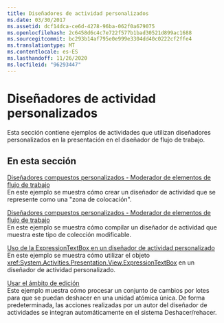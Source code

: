 ```yaml
---
title: Diseñadores de actividad personalizados
ms.date: 03/30/2017
ms.assetid: dcf14dca-ce6d-4278-96ba-062f0a679075
ms.openlocfilehash: 2c6458d6c4c7e722f577b1bad30521d899ac1688
ms.sourcegitcommit: bc293b14af795e0e999e3304dd40c0222cf2ffe4
ms.translationtype: MT
ms.contentlocale: es-ES
ms.lasthandoff: 11/26/2020
ms.locfileid: "96293447"
---
```

# <a name="custom-activity-designers"></a>Diseñadores de actividad personalizados

Esta sección contiene ejemplos de actividades que utilizan diseñadores personalizados en la presentación en el diseñador de flujo de trabajo.  
  
## <a name="in-this-section"></a>En esta sección  

 [Diseñadores compuestos personalizados - Moderador de elementos de flujo de trabajo](custom-composite-designers-workflow-item-presenter.md)  
 En este ejemplo se muestra cómo crear un diseñador de actividad que se represente como una "zona de colocación".  
  
 [Diseñadores compuestos personalizados - Moderador de elementos de flujo de trabajo](custom-composite-designers-workflow-items-presenter.md)  
 En este ejemplo se muestra cómo compilar un diseñador de actividad que muestra este tipo de colección modificable.  
  
 [Uso de la ExpressionTextBox en un diseñador de actividad personalizado](using-the-expressiontextbox-in-a-custom-activity-designer.md)  
 En este ejemplo se muestra cómo utilizar el objeto <xref:System.Activities.Presentation.View.ExpressionTextBox> en un diseñador de actividad personalizado.  
  
 [Usar el ámbito de edición](using-editing-scope.md)  
 Este ejemplo muestra cómo procesar un conjunto de cambios por lotes para que se puedan deshacer en una unidad atómica única. De forma predeterminada, las acciones realizadas por un autor del diseñador de actividades se integran automáticamente en el sistema Deshacer/rehacer.
